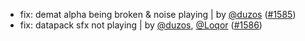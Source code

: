 - fix: demat alpha being broken & noise playing | by [@duzos](https://github.com/duzos) ([#1585](https://github.com/amblelabs/ait/pull/1585))
- fix: datapack sfx not playing | by [@duzos](https://github.com/duzos), [@Loqor](https://github.com/Loqor) ([#1586](https://github.com/amblelabs/ait/pull/1586))
